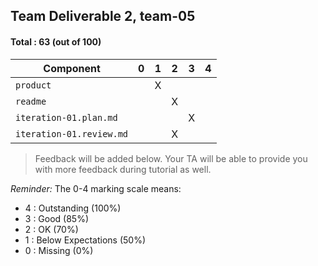 ## Team Deliverable 2, team-05

#### Total : 63 (out of 100)

| Component   | 0    |  1   |  2   |  3   |  4   |
| ----------- | ---- | ---- | ---- | ---- | ---- |
| `product` |   | X |   |   |   |
| `readme` |   |   | X |   |   |
| `iteration-01.plan.md`   |   |   |   | X |   |
| `iteration-01.review.md` |   |   | X |   |   |


 > Feedback will be added below. Your TA will be able to provide you with more feedback during tutorial as well.

_Reminder:_ The 0-4 marking scale means:

 * 4 : Outstanding (100%)
 * 3 : Good (85%)
 * 2 : OK (70%)
 * 1 : Below Expectations (50%)
 * 0 : Missing (0%)

